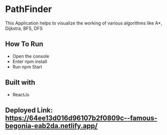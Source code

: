 # PathFinder
This Application helps to visualize the working of various algorithms like A*, Dijkstra, BFS, DFS 

## How To Run
   - Open the console
   - Enter npm install
   - Run npm Start
## Built with
   - ReactJs

## Deployed Link: https://64ee13d016d96107b2f0809c--famous-begonia-eab2da.netlify.app/
    

